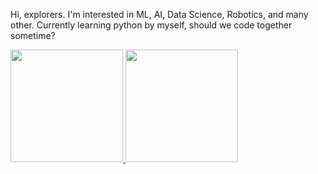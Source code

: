 <!---
- 👋 Hi, I’m @mrfixes (known as alfi on campus)
- 👀 I’m interested in ML, AI, Data Science, Robotics
- 🌱 I’m currently learning python
- 💞️ I’m looking to collaborate on ...
- 📫 How to reach me ...
--->

Hi, explorers.
I'm interested in ML, AI, Data Science, Robotics, and many other. Currently learning python by myself, should we code together sometime?

<p align="left">
<a href="https://github.com/alfigrace">
  <img height="180em" src="https://github-readme-stats-eight-theta.vercel.app/api?username=alfigrace&show_icons=true&theme=algolia&include_all_commits=true&count_private=true"/>
  <img height="180em" src="https://github-readme-stats-eight-theta.vercel.app/api/top-langs/?username=alfigrace&layout=compact&langs_count=8&theme=algolia"/>
</a>
</p>

<!---
<p align="left">
<a href="https://github.com/gilangadhan">
  <img height="180em" src="https://github-readme-stats-eight-theta.vercel.app/api?username=gilangadhan&show_icons=true&theme=algolia&include_all_commits=true&count_private=true"/>
  <img height="180em" src="https://github-readme-stats-eight-theta.vercel.app/api/top-langs/?username=gilangadhan&layout=compact&langs_count=8&theme=algolia"/>
</a>
</p>
--->
<!---
mrfixes/mrfixes is a ✨ special ✨ repository because its `README.md` (this file) appears on your GitHub profile.
You can click the Preview link to take a look at your changes.
--->

